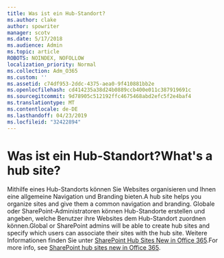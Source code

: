 ```yaml
---
title: Was ist ein Hub-Standort?
ms.author: clake
author: spowriter
manager: scotv
ms.date: 5/17/2018
ms.audience: Admin
ms.topic: article
ROBOTS: NOINDEX, NOFOLLOW
localization_priority: Normal
ms.collection: Adm_O365
ms.custom: ''
ms.assetid: c74df953-2ddc-4375-aea0-9f410881bb2e
ms.openlocfilehash: cd414235a38d24b0889ccb400e011c387919691c
ms.sourcegitcommit: 9d78905c512192ffc4675468abd2efc5f2e4baf4
ms.translationtype: MT
ms.contentlocale: de-DE
ms.lasthandoff: 04/23/2019
ms.locfileid: "32422894"
---
```

# <a name="whats-a-hub-site"></a><span data-ttu-id="9d6e6-102">Was ist ein Hub-Standort?</span><span class="sxs-lookup"><span data-stu-id="9d6e6-102">What's a hub site?</span></span>

<span data-ttu-id="9d6e6-103">Mithilfe eines Hub-Standorts können Sie Websites organisieren und Ihnen eine allgemeine Navigation und Branding bieten.</span><span class="sxs-lookup"><span data-stu-id="9d6e6-103">A hub site helps you organize sites and give them a common navigation and branding.</span></span> <span data-ttu-id="9d6e6-104">Globale oder SharePoint-Administratoren können Hub-Standorte erstellen und angeben, welche Benutzer ihre Websites dem Hub-Standort zuordnen können.</span><span class="sxs-lookup"><span data-stu-id="9d6e6-104">Global or SharePoint admins will be able to create hub sites and specify which users can associate their sites with the hub site.</span></span> <span data-ttu-id="9d6e6-105">Weitere Informationen finden Sie unter [SharePoint Hub Sites New in Office 365](https://go.microsoft.com/fwlink/?linkid=869388).</span><span class="sxs-lookup"><span data-stu-id="9d6e6-105">For more info, see [SharePoint hub sites new in Office 365](https://go.microsoft.com/fwlink/?linkid=869388).</span></span>
  

